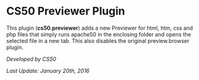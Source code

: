 # CS50 Previewer Plugin

This plugin (**cs50.previewer**) adds a new Previewer for html, htm,
css and php files that simply runs apache50 in the enclosing folder
and opens the selected file in a new tab. This also disables the 
original preview.browser plugin.

*Developed by CS50*

*Last Update: January 20th, 2016*